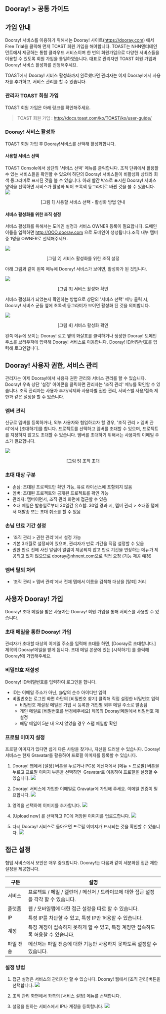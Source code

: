 
## Dooray! > 공통 가이드

## 가입 안내

Dooray! 서비스를 이용하기 위해서는 Dooray! 사이트(https://dooray.com) 에서 Free Trial을 클릭해 먼저 TOAST 회원 가입을 해야합니다. TOAST는 NHN엔터테인먼트에서 제공하는 통합 클라우드 서비스이며 한 번의 회원가입으로 다양한 서비스들을 이용할 수 있도록 회원 가입을 통일하였습니다. 대표로 관리자만 TOAST 회원 가입과 Dooray! 서비스 활성화를 진행해주세요. 

TOAST에서 Dooray! 서비스 활성화까지 완료했다면 관리자는 이제 Dooray!에서 사용자를 추가하고, 서비스 관리를 할 수 있습니다. 

### 관리자 TOAST 회원 가입
TOAST 회원 가입은 아래 링크를 확인해주세요. 

> TOAST 회원 가입 : http://docs.toast.com/ko/TOAST/ko/user-guide/  

### Dooray! 서비스 활성화
TOAST 회원 가입 후 Dooray!서비스를 선택해 활성화합니다.  

#### 사용할 서비스 선택
TOAST Console에서 상단의 '서비스 선택' 메뉴를 클릭합니다. 조직 단위에서 활용할 수 있는 서비스들을 확인할 수 있으며 하단의 Dooray! 서비스들이 비활성화 상태라 회색 동그라미로 표시된 것을 볼 수 있습니다. 아래 빨간 박스로 표시한 Dooray! 서비스 영역을 선택하면 서비스가 활성화 되어 초록색 동그라미로 바뀐 것을 볼 수 있습니다. 
![](http://static.toastoven.net/prod_dooray_project/common/common01.png)
<center>[그림 1] 사용할 서비스 선택 - 활성화 방법 안내 </center> 
  
#### 서비스 활성화를 위한 조직 설정
서비스 활성화를 위해서는 도메인 설정과 서비스 OWNER 등록이 필요합니다. 도메인 이름을 입력하면 http://OOO.dooray.com 으로 도메인이 생성됩니다.조직 내부 멤버 중 1명을 OWNER로 선택해주세요.  

![](http://static.toastoven.net/prod_dooray_project/common/common02.png)
<center>[그림 2] 서비스 활성화를 위한 조직 설정 </center> 

아래 그림과 같이 왼쪽 메뉴에 Dooray! 서비스가 보이면, 활성화가 된 것입니다.  

![](http://static.toastoven.net/prod_dooray_project/common/common03.png)
<center>[그림 3] 서비스 활성화 확인 </center> 

서비스 활성화가 되었는지 확인하는 방법으로 상단의 '서비스 선택' 메뉴 클릭 시, Dooray! 서비스 군들 옆에 초록색 동그라미가 보이면 활성화 된 것을 의미합니다. 

![](http://static.toastoven.net/prod_dooray_project/common/common04.png)
<center>[그림 4] 서비스 활성화 확인 </center> 

왼쪽 메뉴에 보이는 Dooray! 로고 옆의 화살표를 클릭하거나 생성한 Dooray! 도메인 주소를 브라우저에 입력해 Dooray! 서비스로 이동합니다. Dooray! ID/비밀번호를 입력해 로그인합니다.     

## Dooray! 사용자 권한, 서비스 관리 
관리자는 이제 Dooray!에서 사용자 권한 관리와 서비스 관리를 할 수 있습니다. Dooray! 우측 상단 '설정' 아이콘을 클릭하면 관리자는 '조직 관리' 메뉴를 확인할 수 있습니다. 조직 관리자는 사용자 추가/삭제와 사용자별 권한 관리, 서비스별 사용/접속 제한과 같은 설정을 할 수 있습니다.
 
### 멤버 관리 
신규로 멤버를 등록하거나, 외부 사용자와 협업하고자 할 경우, '조직 관리 > 멤버 관리'에서 [초대하기]를 합니다. 프로젝트를 선택하고 멤버를 초대할 수 있으며, 프로젝트를 지정하지 않고도 초대할 수 있습니다. 멤버를 초대하기 위해서는 사용자의 이메일 주소가 필요합니다.  

![](http://static.toastoven.net/prod_dooray_project/common/common05.png)
<center>[그림 5] 조직 초대 </center> 

### 초대 대상 구분 
- 손님: 초대된 프로젝트만 확인 가능, 유료 라이선스에 포함되지 않음  
- 멤버: 초대된 프로젝트와 공개된 프로젝트를 확인 가능 
- 관리자: 멤버이면서, 조직 관리 화면에 접근할 수 있음  
- 초대 메일은 발송일로부터 30일간 유효함. 30일 경과 시, 멤버 관리 > 초대중 탭에서 재발송 또는 초대 취소를 할 수 있음 
### 손님 만료 기간 설정 
- '조직 관리 > 권한 관리'에서 설정 가능
- 기본 3개월로 설정되어 있으며, 관리자가 만료 기간을 직접 설정할 수 있음 
- 권한 만료 전에 사전 알림이 알림이 제공되지 않고 만료 기간을 연장하는 메뉴가 제공되고 있지 않으므로 dooray@nhnent.com으로 직접 요청 (기능 제공 예정)
### 멤버 탈퇴 처리  
- '조직 관리 > 멤버 관리'에서 전체 탭에서 이름을 검색해 대상을 [탈퇴] 처리
  
## 사용자 Dooray! 가입  
Dooray! 초대 메일을 받은 사용자는 Dooray! 회원 가입을 통해 서비스를 사용할 수 있습니다. 

### 초대 메일을 통한 Dooray! 가입
관리자가 초대할 대상의 이메일 주소를 입력해 초대를 하면, [Dooray로 초대합니다.] 제목의 Dooray!메일을 받게 됩니다. 초대 메일 본문에 있는 [시작하기] 를 클릭해 Dooray!에 가입해주세요. 

### 비밀번호 재설정 
Dooray! ID/비밀번호를 입력하여 로그인을 합니다.
- ID는 이메일 주소가 아닌, @앞의 순수 아이디만 입력
- 비밀번호는 로그인 화면 하단의 [비밀번호 찾기] 클릭해 직접 설정한 비밀번호 입력
   - 비밀번호 재설정 메일은 가입 시 등록한 개인별 외부 메일 주소로 발송됨
   - 개인 메일로 [비밀번호를 변경해주세요] 제목의 Dooray!메일에서 비밀번호 재설정 
   - 해당 메일이 5분 내 오지 않았을 경우 스팸 메일함 확인 
   
### 프로필 이미지 설정
프로필 이미지가 있다면 쉽게 다른 사람을 찾거나, 자신을 드러낼 수 있습니다.
Dooray! 서비스는 현재 Gravatar를 활용하여 프로필 이미지를 등록할 수 있습니다.

1. Dooray! 웹에서 [설정] 버튼을 누르거나 PC용 메신저에서 [메뉴 > 프로필] 버튼을 누르고 프로필 이미지 부분을 선택하면  Gravatar로 이동하여 프로필을 설정할 수 있습니다.
![](http://static.toastoven.net/prod_dooray_messenger/profile1.png)

2. Dooray! 서비스에 가입한 이메일로 Gravatar에 가입해 주세요. 이메일 인증이 필요합니다.
![](http://static.toastoven.net/prod_dooray_messenger/profile2.png)

3. 영역을 선택하여 이미지를 추가합니다.
![](http://static.toastoven.net/prod_dooray_messenger/profile3.png)

4. [Upload new\] 를 선택하고 PC에 저장된 이미지를 업로드합니다.
![](http://static.toastoven.net/prod_dooray_messenger/profile4.png)

5. 다시 Dooray\! 서비스로 돌아오면 프로필 이미지가 표시되는 것을 확인할 수 있습니다.
![](http://static.toastoven.net/prod_dooray_messenger/profile5.png)

## 접근 설정
협업 서비스에서 보안은 매우 중요합니다. Dooray!는 다음과 같이 세분화된 접근 제한 설정을 제공합니다.

|구분|설명|
|---|---|
|서비스|프로젝트 / 메일 / 캘린더 / 메신저 / 드라이브에 대한 접근 설정을 각각 할 수 있습니다.|
|플랫폼|웹 / 모바일앱에 대한 접근 설정을 따로 할 수 있습니다.|
|IP|특정 IP를 차단할 수 있고, 특정 IP만 허용할 수 있습니다.|
|계정|특정 계정이 접속하지 못하게 할 수 있고, 특정 계정만 접속하도록 허용할 수 있습니다.|
|파일 전송| 메신저는 파일 전송에 대한 기능만 사용하지 못하도록 설정할 수 있습니다.|

### 설정 방법

1. 접근 설정은 서비스의 관리자만 할 수 있습니다. Dooray! 웹에서 [조직 관리]버튼을 선택합니다.
![](http://static.toastoven.net/prod_dooray_messenger/acl1.png)

2. 조직 관리 화면에서 좌측의 [서비스 설정] 메뉴를 선택합니다.

3. 설정을 원하는 서비스에서 IP나 계정을 등록합니다.
![](http://static.toastoven.net/prod_dooray_messenger/acl2.png)
